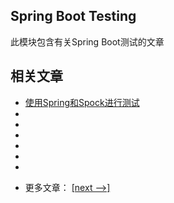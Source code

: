 ## Spring Boot Testing

此模块包含有关Spring Boot测试的文章

## 相关文章

+ [使用Spring和Spock进行测试](docs/使用Spring和Spock进行测试.md)
+ []()
+ []()
+ []()
+ []()
+ []()
+ []()

- 更多文章： [[next -->]](../spring-boot-testing-2/README.md)